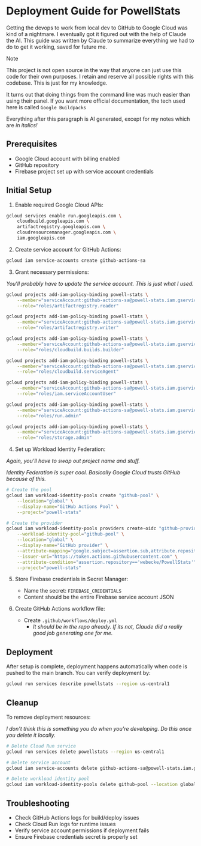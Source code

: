 # Deployment Guide for PowellStats
Getting the devops to work from local dev to GitHub to Google Cloud was kind of a nightmare. I eventually got it figured out with the help of Claude the AI. This guide was written by Claude to summarize everything we had to do to get it working, saved for future me.

>[!NOTE]
> This project is not open source in the way that anyone can just use this code for their own purposes. I retain and reserve all possible rights with this codebase. This is just for my knowledge.

It turns out that doing things from the command line was much easier than using their panel. If you want more official documentation, the tech used here is called `Google Buildpacks`

Everything after this paragraph is AI generated, except for my notes which are _in italics!_

## Prerequisites
- Google Cloud account with billing enabled
- GitHub repository
- Firebase project set up with service account credentials

## Initial Setup

1. Enable required Google Cloud APIs:
```bash
gcloud services enable run.googleapis.com \
    cloudbuild.googleapis.com \
    artifactregistry.googleapis.com \
    cloudresourcemanager.googleapis.com \
    iam.googleapis.com
```

2. Create service account for GitHub Actions:
```bash
gcloud iam service-accounts create github-actions-sa
```

3. Grant necessary permissions:

_You'll probably have to update the service account. This is just what I used._
```bash
gcloud projects add-iam-policy-binding powell-stats \
    --member="serviceAccount:github-actions-sa@powell-stats.iam.gserviceaccount.com" \
    --role="roles/artifactregistry.reader"

gcloud projects add-iam-policy-binding powell-stats \
    --member="serviceAccount:github-actions-sa@powell-stats.iam.gserviceaccount.com" \
    --role="roles/artifactregistry.writer"

gcloud projects add-iam-policy-binding powell-stats \
    --member="serviceAccount:github-actions-sa@powell-stats.iam.gserviceaccount.com" \
    --role="roles/cloudbuild.builds.builder"

gcloud projects add-iam-policy-binding powell-stats \
    --member="serviceAccount:github-actions-sa@powell-stats.iam.gserviceaccount.com" \
    --role="roles/cloudbuild.serviceAgent"

gcloud projects add-iam-policy-binding powell-stats \
    --member="serviceAccount:github-actions-sa@powell-stats.iam.gserviceaccount.com" \
    --role="roles/iam.serviceAccountUser"

gcloud projects add-iam-policy-binding powell-stats \
    --member="serviceAccount:github-actions-sa@powell-stats.iam.gserviceaccount.com" \
    --role="roles/run.admin"

gcloud projects add-iam-policy-binding powell-stats \
    --member="serviceAccount:github-actions-sa@powell-stats.iam.gserviceaccount.com" \
    --role="roles/storage.admin"
```

4. Set up Workload Identity Federation:

_Again, you'll have to swap out project name and stuff._

_Identity Federation is super cool. Basically Google Cloud trusts GitHub because of this._
```bash
# Create the pool
gcloud iam workload-identity-pools create "github-pool" \
    --location="global" \
    --display-name="GitHub Actions Pool" \
    --project="powell-stats"

# Create the provider
gcloud iam workload-identity-pools providers create-oidc "github-provider" \
    --workload-identity-pool="github-pool" \
    --location="global" \
    --display-name="GitHub provider" \
    --attribute-mapping="google.subject=assertion.sub,attribute.repository=assertion.repository" \
    --issuer-uri="https://token.actions.githubusercontent.com" \
    --attribute-condition="assertion.repository=='webecke/PowellStats'" \
    --project="powell-stats"
```

5. Store Firebase credentials in Secret Manager:
    - Name the secret: `FIREBASE_CREDENTIALS`
    - Content should be the entire Firebase service account JSON

6. Create GitHub Actions workflow file:
    - Create `.github/workflows/deploy.yml`
      - _It should be in the repo already. If its not, Claude did a really good job generating one for me._


## Deployment
After setup is complete, deployment happens automatically when code is pushed to the main branch. You can verify deployment by:

```bash
gcloud run services describe powellstats --region us-central1
```

## Cleanup
To remove deployment resources:

_I don't think this is something you do when you're developing. Do this once you delete it locally._
```bash
# Delete Cloud Run service
gcloud run services delete powellstats --region us-central1

# Delete service account
gcloud iam service-accounts delete github-actions-sa@powell-stats.iam.gserviceaccount.com

# Delete workload identity pool
gcloud iam workload-identity-pools delete github-pool --location global
```

## Troubleshooting
- Check GitHub Actions logs for build/deploy issues
- Check Cloud Run logs for runtime issues
- Verify service account permissions if deployment fails
- Ensure Firebase credentials secret is properly set
